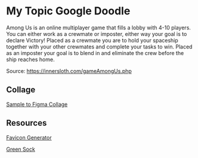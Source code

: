 # My Topic Google Doodle

Among Us is an online multiplayer game that fills a lobby with 4-10 players. You can either work as a crewmate or imposter, either way your goal is to declare Victory! Placed as a crewmate you are to hold your spaceship together with your other crewmates and complete your tasks to win. Placed as an imposter your goal is to blend in and eliminate the crew before the ship reaches home.

Source: https://innersloth.com/gameAmongUs.php

## Collage

[Sample to Figma Collage](https://www.figma.com/file/KIEiC0Tgx5IF1BhpTLZhn0/Google-Doodle?node-id=0%3A1)

## Resources
[Favicon Generator](https://realfavicongenerator.net)

[Green Sock](https://greensock.com/docs/v3/GSAP)

